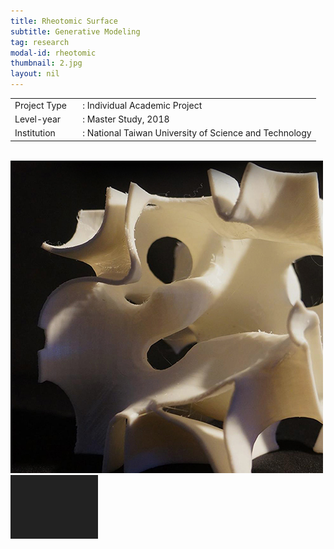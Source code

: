 ```yaml
---
title: Rheotomic Surface
subtitle: Generative Modeling
tag: research
modal-id: rheotomic
thumbnail: 2.jpg
layout: nil
---
```

<table class="table__research">
    <tbody>
        <tr>
            <td>
                Project Type&nbsp;&nbsp;&nbsp;
            </td>
            <td>
                : Individual Academic Project
            </td>
        </tr>
        <tr>
            <td>
                Level-year
            </td>
            <td>
                : Master Study, 2018
            </td>
        </tr>
        <tr>
            <td>
                Institution
            </td>
            <td>
                : National Taiwan University of Science and Technology
            </td>
        </tr>
    </tbody>
</table>
<br>
<img src="images/portfolio/2/2A.jpg" style="width:500px" class="img-responsive img-centered" alt="Rheotomic Surface">
<img src="images/portfolio/2/2B.jpg" class="img-responsive img-centered" alt="Rheotomic Surface">

